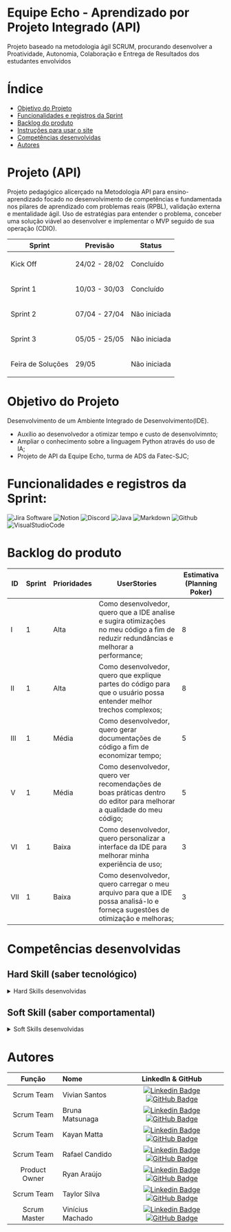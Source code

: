 # Equipe Echo - Aprendizado por Projeto Integrado (API)

Projeto baseado na metodologia ágil SCRUM, procurando desenvolver a Proatividade, Autonomia, Colaboração e Entrega de Resultados dos estudantes envolvidos

# Índice
* [Objetivo do Projeto](#objetivo-do-projeto)
* [Funcionalidades e registros da Sprint](#Funcionalidades-e-registros-(vídeos-e-apresentações)-das-sprints)
* [Backlog do produto](#Backlog-do-produto)
* [Instruções para usar o site](#Instruções-para-usar-o-site)
* [Competências desenvolvidas](#competências-desenvolvidas)
* [Autores](#autores)

# Projeto (API) 
Projeto pedagógico alicerçado na Metodologia API para ensino-aprendizado focado no desenvolvimento de competências e fundamentada nos pilares de aprendizado com problemas reais (RPBL), validação externa e mentalidade ágil. 
Uso de estratégias para entender o problema, conceber uma solução viável ao desenvolver e implementar o MVP seguido de sua operação (CDIO).

Sprint | Previsão | Status|
|------|--------|------|
|<p style="text-align">Kick Off |<p style="text-align"> 24/02 - 28/02 | <p style="text-align"> Concluído |
|<p style="text-align">Sprint 1 |<p style="text-align"> 10/03 - 30/03 |<p style="text-align"> Concluído |
|<p style="text-align">Sprint 2|<p style="text-align">07/04 - 27/04|<p style="text-align">Não iniciada |
|<p style="text-align">Sprint 3|<p style="text-align"> 05/05 - 25/05 |<p style="text-align"> Não iniciada|
|<p style="text-align">Feira de Soluções |<p style="text-align"> 29/05 |<p style="text-align">Não iniciada|

# Objetivo do Projeto
Desenvolvimento de um Ambiente Integrado de Desenvolvimento(IDE).
* Auxílio ao desenvolvedor a otimizar tempo e custo de desenvolvimnto;
* Ampliar o conhecimento sobre a linguagem Python através do uso de IA;
* Projeto de API da Equipe Echo, turma de ADS da Fatec-SJC;

# Funcionalidades e registros da Sprint:

 ![Jira Software](https://img.shields.io/badge/Jira-fdfefe?style=for-the-badge&logo=jira&logoColor=0064c8)
 ![Notion](https://img.shields.io/badge/Notion-fdfefe?style=for-the-badge&logo=notion&logoColor=000000)
 ![Discord](https://img.shields.io/badge/Discord-fdfefe?style=for-the-badge&logo=discord)
 ![Java](https://img.shields.io/badge/Java-ED8B00?style=for-the-badge&logo=openjdk&logoColor=white)
 ![Markdown](https://img.shields.io/badge/Markdown-fdfefe?style=for-the-badge&logo=markdown&logoColor=2e4053)
 ![Github](https://img.shields.io/badge/Github-fdfefe?style=for-the-badge&logo=github&logoColor=000000)
 ![VisualStudioCode](https://img.shields.io/badge/VsCode-fdfefe?style=for-the-badge&logo=visualstudiocode)

# Backlog do produto

| ID | Sprint | Prioridades | UserStories | Estimativa (Planning Poker)  |
|---|---|---|---|---|
| I | 1 | Alta  | Como desenvolvedor, quero que a IDE analise e sugira otimizações no meu código a fim de reduzir redundâncias e melhorar a performance;  | 8 |
| II | 1 | Alta | Como desenvolvedor, quero que explique partes do código para que o usuário possa entender melhor trechos complexos; | 8|
| III | 1 | Média | Como desenvolvedor, quero gerar documentações de código a fim de economizar tempo;  | 5 |
| V | 1 | Média |Como desenvolvedor, quero ver recomendações de boas práticas dentro do editor para melhorar a qualidade do meu código; | 5 |
| VI | 1 | Baixa | Como desenvolvedor, quero personalizar a interface da IDE para melhorar minha experiência de uso; | 3 |
| VII | 1 | Baixa | Como desenvolvedor, quero carregar o meu arquivo para que a IDE possa analisá-lo e forneça sugestões de otimização e melhoras; | 3 |

# Competências desenvolvidas

## Hard Skill (saber tecnológico)
<details>
<summary>Hard Skills desenvolvidas</summary>
  
| Tecnologia/Metodologia | Classificação |
| ---------------------- | ------------- |
| GitHub | ☆ ☆ ☆ ☆ ☆ ☆ ☆ ☆ ☆ ☆ |
| Gestão de Projetos | ☆ ☆ ☆ ☆ ☆ ☆ ☆ ☆ ☆ ☆ |
| Scrum Master | ☆ ☆ ☆ ☆ ☆ ☆ ☆ ☆ ☆ ☆ |
| Product Owner |  ☆ ☆ ☆ ☆ ☆ ☆ ☆ ☆ ☆ ☆  |
| Git Projects | ☆ ☆ ☆ ☆ ☆ ☆ ☆ ☆ ☆ ☆ |
 
</details>

## Soft Skill (saber comportamental)
<details>
<summary>Soft Skills desenvolvidas</summary>

| Habilidades | Classificação |
| ---------------------- | ------------- |
| Colaboração | ☆ ☆ ☆ ☆ ☆ ☆ ☆ ☆ ☆ ☆ |
| Proatividade| ☆ ☆ ☆ ☆ ☆ ☆ ☆ ☆ ☆ ☆ |
| Pensamento Crítico | ☆ ☆ ☆ ☆ ☆ ☆ ☆ ☆ ☆ ☆ |
| Gerenciamento de Tempo | ☆ ☆ ☆ ☆ ☆ ☆ ☆ ☆ ☆ ☆ |
| Adaptabilidade | ☆ ☆ ☆ ☆ ☆ ☆ ☆ ☆ ☆ ☆ |
| Resiliência | ☆ ☆ ☆ ☆ ☆ ☆ ☆ ☆ ☆ ☆ |

</details>

# Autores
|    Função     | Nome                                  |                                                                                                                                                      LinkedIn & GitHub                                                                                                                                                      |
| :-----------: | :------------------------------------ | :-------------------------------------------------------------------------------------------------------------------------------------------------------------------------------------------------------------------------------------------------------------------------------------------------------------------------: |
| Scrum Team | Vivian Santos         |     [![Linkedin Badge](https://img.shields.io/badge/Linkedin-blue?style=flat-square&logo=Linkedin&logoColor=white)](https://www.linkedin.com/in/vivian-maria-oliveira-298626235) [![GitHub Badge](https://img.shields.io/badge/GitHub-111217?style=flat-square&logo=github&logoColor=white)](https://github.com/vivianSantos0101)              |
| Scrum Team  | Bruna Matsunaga |      [![Linkedin Badge](https://img.shields.io/badge/Linkedin-blue?style=flat-square&logo=Linkedin&logoColor=white)](https://www.linkedin.com/in/bruna-hayashi-1b4a71324/) [![GitHub Badge](https://img.shields.io/badge/GitHub-111217?style=flat-square&logo=github&logoColor=white)](https://github.com/bruna-hm)     |
|  Scrum Team   | Kayan Matta |         [![Linkedin Badge](https://img.shields.io/badge/Linkedin-blue?style=flat-square&logo=Linkedin&logoColor=white)](https://www.linkedin.com/in/kayan-da-matta-453905253) [![GitHub Badge](https://img.shields.io/badge/GitHub-111217?style=flat-square&logo=github&logoColor=white)](https://github.com/kayanmatta)        |
|  Scrum Team   | Rafael Candido |   [![Linkedin Badge](https://img.shields.io/badge/Linkedin-blue?style=flat-square&logo=Linkedin&logoColor=white)](https://www.linkedin.com/in/rafael-candido-155705317) [![GitHub Badge](https://img.shields.io/badge/GitHub-111217?style=flat-square&logo=github&logoColor=white)](https://github.com/Rafa2-bit)   |
|  Product Owner   | Ryan Araújo |           [![Linkedin Badge](https://img.shields.io/badge/Linkedin-blue?style=flat-square&logo=Linkedin&logoColor=white)](https://www.linkedin.com/in/ryan-araujo-dos-santos-8391b927b) [![GitHub Badge](https://img.shields.io/badge/GitHub-111217?style=flat-square&logo=github&logoColor=white)](https://github.com/Ryan53132)          |
|  Scrum Team   | Taylor Silva |           [![Linkedin Badge](https://img.shields.io/badge/Linkedin-blue?style=flat-square&logo=Linkedin&logoColor=white)](https://www.linkedin.com/in/taylor-silva-859300330) [![GitHub Badge](https://img.shields.io/badge/GitHub-111217?style=flat-square&logo=github&logoColor=white)](https://github.com/TaylorSilva2)          |
|  Scrum Master  | Vinícius Machado |           [![Linkedin Badge](https://img.shields.io/badge/Linkedin-blue?style=flat-square&logo=Linkedin&logoColor=white)](https://www.linkedin.com/in/vinícius-lopes-1bb568326) [![GitHub Badge](https://img.shields.io/badge/GitHub-111217?style=flat-square&logo=github&logoColor=white)](https://github.com/Vlopes7)          |

